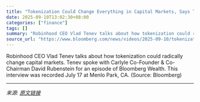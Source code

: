 ```yaml
---
title: "Tokenization Could Change Everything in Capital Markets, Says Tenev"
date: 2025-09-10T13:02:30+08:00
categories: ["finance"]
tags: []
summary: "Robinhood CEO Vlad Tenev talks about how tokenization could radically change capital markets. Tenev spoke with Carlyle Co-Founder & Co-Chairman David Rubenstein for an episode of Bloomberg Wealth. Thi"
source_url: "https://www.bloomberg.com/news/videos/2025-09-10/tokenization-could-change-everything-says-tenev-video"
---
```


Robinhood CEO Vlad Tenev talks about how tokenization could radically change capital markets. Tenev spoke with Carlyle Co-Founder & Co-Chairman David Rubenstein for an episode of Bloomberg Wealth. This interview was recorded July 17 at Menlo Park, CA. (Source: Bloomberg)

---

*来源: [原文链接](https://www.bloomberg.com/news/videos/2025-09-10/tokenization-could-change-everything-says-tenev-video)*

